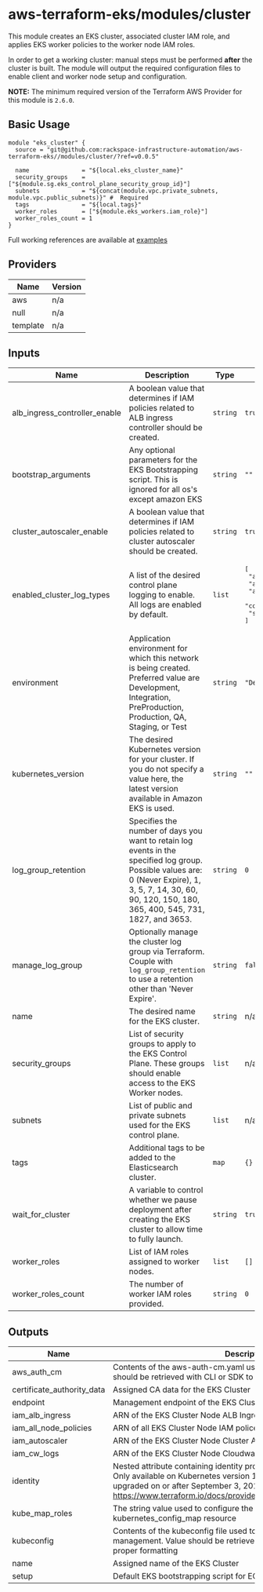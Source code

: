 # aws-terraform-eks/modules/cluster

This module creates an EKS cluster, associated cluster IAM role, and applies EKS worker policies to the worker node IAM roles.

In order to get a working cluster: manual steps must be performed **after** the cluster is built.  The module will output the required configuration files to enable client and worker node setup and configuration.

**NOTE:** The minimum required version of the Terraform AWS Provider for this module is `2.6.0`.

## Basic Usage

```
module "eks_cluster" {
  source = "git@github.com:rackspace-infrastructure-automation/aws-terraform-eks//modules/cluster/?ref=v0.0.5"

  name               = "${local.eks_cluster_name}"
  security_groups    = ["${module.sg.eks_control_plane_security_group_id}"]
  subnets            = "${concat(module.vpc.private_subnets, module.vpc.public_subnets)}" #  Required
  tags               = "${local.tags}"
  worker_roles       = ["${module.eks_workers.iam_role}"]
  worker_roles_count = 1
}
```

Full working references are available at [examples](examples)

## Providers

| Name | Version |
|------|---------|
| aws | n/a |
| null | n/a |
| template | n/a |

## Inputs

| Name | Description | Type | Default | Required |
|------|-------------|------|---------|:-----:|
| alb\_ingress\_controller\_enable | A boolean value that determines if IAM policies related to ALB ingress controller should be created. | `string` | `true` | no |
| bootstrap\_arguments | Any optional parameters for the EKS Bootstrapping script. This is ignored for all os's except amazon EKS | `string` | `""` | no |
| cluster\_autoscaler\_enable | A boolean value that determines if IAM policies related to cluster autoscaler should be created. | `string` | `true` | no |
| enabled\_cluster\_log\_types | A list of the desired control plane logging to enable. All logs are enabled by default. | `list` | <pre>[<br>  "api",<br>  "audit",<br>  "authenticator",<br>  "controllerManager",<br>  "scheduler"<br>]</pre> | no |
| environment | Application environment for which this network is being created. Preferred value are Development, Integration, PreProduction, Production, QA, Staging, or Test | `string` | `"Development"` | no |
| kubernetes\_version | The desired Kubernetes version for your cluster. If you do not specify a value here, the latest version available in Amazon EKS is used. | `string` | `""` | no |
| log\_group\_retention | Specifies the number of days you want to retain log events in the specified log group. Possible values are: 0 (Never Expire), 1, 3, 5, 7, 14, 30, 60, 90, 120, 150, 180, 365, 400, 545, 731, 1827, and 3653. | `string` | `0` | no |
| manage\_log\_group | Optionally manage the cluster log group via Terraform. Couple with `log_group_retention` to use a retention other than 'Never Expire'. | `string` | `false` | no |
| name | The desired name for the EKS cluster. | `string` | n/a | yes |
| security\_groups | List of security groups to apply to the EKS Control Plane.  These groups should enable access to the EKS Worker nodes. | `list` | n/a | yes |
| subnets | List of public and private subnets used for the EKS control plane. | `list` | n/a | yes |
| tags | Additional tags to be added to the Elasticsearch cluster. | `map` | `{}` | no |
| wait\_for\_cluster | A variable to control whether we pause deployment after creating the EKS cluster to allow time to fully launch. | `string` | `true` | no |
| worker\_roles | List of IAM roles assigned to worker nodes. | `list` | `[]` | no |
| worker\_roles\_count | The number of worker IAM roles provided. | `string` | `0` | no |

## Outputs

| Name | Description |
|------|-------------|
| aws\_auth\_cm | Contents of the aws-auth-cm.yaml used for cluster configuration.  Value should be retrieved with CLI or SDK to ensure proper formatting |
| certificate\_authority\_data | Assigned CA data for the EKS Cluster |
| endpoint | Management endpoint of the EKS Cluster |
| iam\_alb\_ingress | ARN of the EKS Cluster Node ALB Ingress Controller IAM policy |
| iam\_all\_node\_policies | ARN of all EKS Cluster Node IAM polices |
| iam\_autoscaler | ARN of the EKS Cluster Node Cluster Autoscaler IAM policy |
| iam\_cw\_logs | ARN of the EKS Cluster Node Cloudwatch Logs IAM policy |
| identity | Nested attribute containing identity provider information for your cluster. Only available on Kubernetes version 1.13 and 1.14 clusters created or upgraded on or after September 3, 2019. https://www.terraform.io/docs/providers/aws/r/eks_cluster.html#identity |
| kube\_map\_roles | The string value used to configure the cluster with the kubernetes\_config\_map resource |
| kubeconfig | Contents of the kubeconfig file used to connect to the cluster for management.  Value should be retrieved with CLI or SDK to ensure proper formatting |
| name | Assigned name of the EKS Cluster |
| setup | Default EKS bootstrapping script for EC2 |

